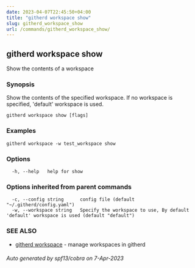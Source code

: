 ```yaml
---
date: 2023-04-07T22:45:50+04:00
title: "githerd workspace show"
slug: githerd_workspace_show
url: /commands/githerd_workspace_show/
---
```

## githerd workspace show

Show the contents of a workspace

### Synopsis

Show the contents of the specified workspace.
If no workspace is specified, 'default' workspace is used.

```
githerd workspace show [flags]
```

### Examples

```
githerd workspace -w test_workspace show
```

### Options

```
  -h, --help   help for show
```

### Options inherited from parent commands

```
  -c, --config string      config file (default "~/.githerd/config.yaml")
  -w, --workspace string   Specify the workspace to use, By default 'default' workspace is used (default "default")
```

### SEE ALSO

* [githerd workspace](./githerd_workspace.md)	 - manage workspaces in githerd

###### Auto generated by spf13/cobra on 7-Apr-2023
